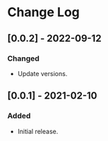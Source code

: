 # Change Log

## [0.0.2] - 2022-09-12
### Changed
- Update versions.

## [0.0.1] - 2021-02-10
### Added
- Initial release.
